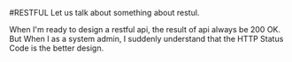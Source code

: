 

#RESTFUL
Let us talk about something about restul.

When I'm ready to design a restful api, the result of api always be 200 OK. But When I as a system admin, I suddenly understand that the HTTP Status Code is the better design. 

